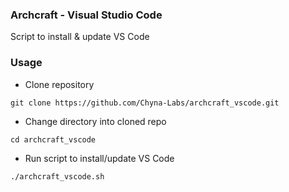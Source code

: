 ### Archcraft - Visual Studio Code
Script to install & update VS Code

### Usage
- Clone repository
```
git clone https://github.com/Chyna-Labs/archcraft_vscode.git
```

- Change directory into cloned repo
```
cd archcraft_vscode
```

- Run script to install/update VS Code
```
./archcraft_vscode.sh
```